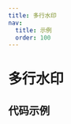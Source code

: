 ```yaml
---
title: 多行水印
nav:
  title: 示例
  order: 100
---
```


# 多行水印

## 代码示例

<code src="./demo/multi-line.tsx" />
